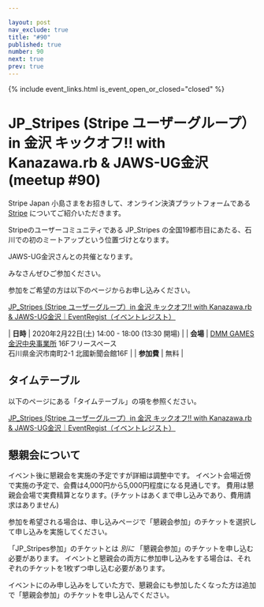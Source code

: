 ```yaml
---

layout: post
nav_exclude: true
title: "#90"
published: true
number: 90
next: true
prev: true
---
```


{% include event_links.html is_event_open_or_closed="closed" %}

# JP\_Stripes (Stripe ユーザーグループ）in 金沢 キックオフ!! with Kanazawa.rb & JAWS-UG金沢 (meetup #90)

Stripe Japan 小島さまをお招きして、オンライン決済プラットフォームである [Stripe](https://stripe.com/) についてご紹介いただきます。

Stripeのユーザーコミュニティである JP\_Stripes の全国19都市目にあたる、石川での初のミートアップという位置づけとなります。

JAWS-UG金沢さんとの共催となります。

みなさんぜひご参加ください。

参加をご希望の方は以下のページからお申し込みください。

[JP\_Stripes \(Stripe ユーザーグループ）in 金沢 キックオフ\!\! with Kanazawa\.rb & JAWS\-UG金沢｜EventRegist（イベントレジスト）](https://eventregist.com/e/JP_Stripes_KMQ)

| **日時**   | 2020年2月22日(土) 14:00 - 18:00 (13:30 開場) |
| **会場**   | [DMM GAMES 金沢中央事業所](https://dmm-corp.com/company/labo/) 16Fフリースペース<br>石川県金沢市南町2-1 北國新聞会館16F |
| **参加費** | 無料 |

## タイムテーブル

以下のページにある「タイムテーブル」の項を参照ください。

[JP\_Stripes \(Stripe ユーザーグループ）in 金沢 キックオフ\!\! with Kanazawa\.rb & JAWS\-UG金沢｜EventRegist（イベントレジスト）](https://eventregist.com/e/JP_Stripes_KMQ)

## 懇親会について

イベント後に懇親会を実施の予定ですが詳細は調整中です。
イベント会場近傍で実施の予定で、会費は4,000円から5,000円程度になる見通しです。
費用は懇親会会場で実費精算となります。(チケットはあくまで申し込みであり、費用請求はありません)

参加を希望される場合は、申し込みページで「懇親会参加」のチケットを選択して申し込みを実施してください。

「JP_Stripes参加」のチケットとは *別に* 「懇親会参加」のチケットを申し込む必要があります。
イベントと懇親会の両方に参加申し込みをする場合は、それぞれのチケットを1枚ずつ申し込む必要があります。

イベントにのみ申し込みをしていた方で、懇親会にも参加したくなった方は追加で「懇親会参加」のチケットを申し込んでください。

